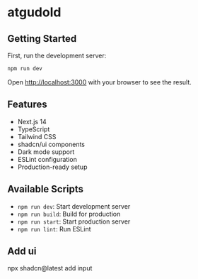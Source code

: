# atgudold

## Getting Started

First, run the development server:

```bash
npm run dev
```

Open [http://localhost:3000](http://localhost:3000) with your browser to see the result.

## Features

- Next.js 14
- TypeScript
- Tailwind CSS
- shadcn/ui components
- Dark mode support
- ESLint configuration
- Production-ready setup

## Available Scripts

- `npm run dev`: Start development server
- `npm run build`: Build for production
- `npm run start`: Start production server
- `npm run lint`: Run ESLint

## Add ui
npx shadcn@latest add input